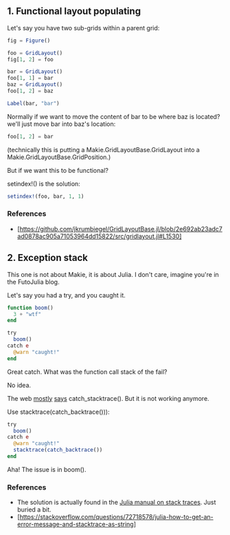 ## 1. Functional layout populating
Let's say you have two sub-grids within a parent grid:
```julia
fig = Figure()

foo = GridLayout()
fig[1, 2] = foo

bar = GridLayout()
foo[1, 1] = bar
baz = GridLayout()
foo[1, 2] = baz

Label(bar, "bar")
```

Normally if we want to move the content of bar to be where baz is located? we'll just move bar into baz's location:
```julia
foo[1, 2] = bar
```
(technically this is putting a Makie.GridLayoutBase.GridLayout into a Makie.GridLayoutBase.GridPosition.)

But if we want this to be functional?

setindex!() is the solution:
```julia
setindex!(foo, bar, 1, 1)
```

### References
* [https://github.com/jkrumbiegel/GridLayoutBase.jl/blob/2e692ab23adc7ad0878ac905a71053964dd15822/src/gridlayout.jl#L1530]

## 2. Exception stack
This one is not about Makie, it is about Julia. I don't care, imagine you're in the FutoJulia blog.

Let's say you had a try, and you caught it. 
```Julia
function boom()
  3 + "wtf"
end

try
  boom()
catch e
  @warn "caught!"
end
```
Great catch. What was the function call stack of the fail?

No idea.

The web [mostly](https://discourse.julialang.org/t/getting-a-stack-trace-with-function-argument-values/529/3) [says](https://discourse.julialang.org/t/inspecting-the-stack/376/5) catch_stacktrace(). But it is not working anymore.

Use stacktrace(catch_backtrace())):
```julia
try
  boom()
catch e
  @warn "caught!"
  stacktrace(catch_backtrace())
end
```
Aha! The issue is in boom().

### References
* The solution is actually found in the [Julia manual on stack traces](https://docs.julialang.org/en/v1/manual/stacktraces/#Error-handling). Just buried a bit.
* [https://stackoverflow.com/questions/72718578/julia-how-to-get-an-error-message-and-stacktrace-as-string]
